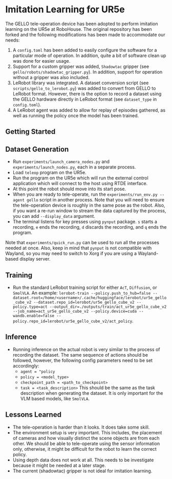 # Imitation Learning for UR5e

The GELLO tele-operation device has been adopted to perform imitation learning on the UR5e at RoboHouse. The original repository has been forked and the following modifications has been made to accommodate our needs:

1. A `config.toml` has been added to easily configure the software for a particular mode of operation. In addition, quite a bit of software clean up was done for easier usage.
2. Support for a custom gripper was added, `Shadowtac` gripper (see `gello/robots/shadowtac_gripper.py`). In addition, support for operation without a gripper was also included.
3. LeRobot library was integrated. A dataset conversion script (see `scripts/gello_to_lerobot.py`) was added to convert from GELLO to LeRobot format. However, there is the option to record a dataset using the GELLO hardware directly in LeRobot format (see `dataset_type` in `config.toml`).
4. A LeRobot agent was added to allow for replay of episodes gathered, as well as running the policy once the model has been trained.

## Getting Started

## Dataset Generation

- Run `experiments/launch_camera_nodes.py` and `experiments/launch_nodes.py`, each in a separate process.
- Load `teleop` program on the UR5e.
- Run the program on the UR5e which will run the external control application which will connect to the host using RTDE interface.
- At this point the robot should move into its start pose.
- When you are ready to tele-operate, run the `experiments/run_env.py --agent gello` script in another process. Note that you will need to ensure the tele-operation device is roughly in the same pose as the robot. Also, if you want a re-run window to stream the data captured by the process, you can add `--display_data` argument.
- The terminal listens for key presses using `pynput` package. `s` starts a recording, `e` ends the recording, `d` discards the recording, and `q` ends the program.

Note that `experiments/quick_run.py` can be used to run all the processes needed at once. Also, keep in mind that `pynput` is not compatible with Wayland, so you may need to switch to Xorg if you are using a Wayland-based display server.

## Training

- Run the standard LeRobot training script for either `AcT`, `Diffusion`, or `SmolVLA`. An example: `lerobot-train --policy.push_to_hub=false --dataset.root=/home/<username>/.cache/huggingface/lerobot/ur5e_gello_cube_v2 --dataset.repo_id=lerobot/ur5e_gello_cube_v2 --policy.type=act --output_dir=./outputs/train/act_ur5e_gello_cube_v2 --job_name=act_ur5e_gello_cube_v2 --policy.device=cuda --wandb.enable=false --policy.repo_id=lerobot/ur5e_gello_cube_v2/act_policy`.

## Inference

- Running inference on the actual robot is very similar to the process of recording the dataset. The same sequence of actions should be followed, however, the following config parameters need to be set accordingly:
    - `agent = "policy`
    - `policy = <model_type>`
    - `checkpoint_path = <path_to_checkpoint>`
    - `task = <task_description>` This should be the same as the task description when generating the dataset. It is only important for the VLM based models, like `SmolVLA`.

## Lessons Learned

- The tele-operation is harder than it looks. It does take some skill.
- The environment setup is very important. This includes, the placement of cameras and how visually distinct the scene objects are from each other. We should be able to tele-operate using the sensor information only, otherwise, it might be difficult for the robot to learn the correct policy.
- Using depth data does not work at all. This needs to be investigate because it might be needed at a later stage.
- The current (shadowtac) gripper is not ideal for imitation learning.